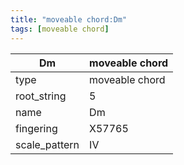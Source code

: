 ```yaml
---
title: "moveable chord:Dm"
tags: [moveable chord]
---
```


|Dm|moveable chord|
|---|---|
|type|moveable chord|
|root_string|5|
|name|Dm|
|fingering|X57765|
|scale_pattern|IV|


